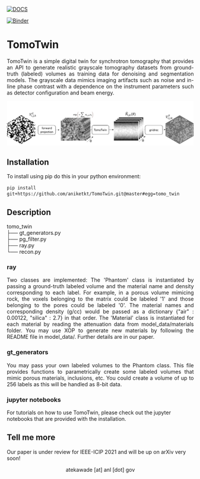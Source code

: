 
[![DOCS](https://readthedocs.org/projects/docs/badge/?version=latest)](https://tomotwin.readthedocs.io/en/latest/?badge=latest)

[![Binder](https://mybinder.org/badge_logo.svg)](https://mybinder.org/v2/gh/aniketkt/TomoTwin/master?filepath=notebooks%2Fsynthesize_voids_and_inclusions.ipynb)

# TomoTwin

<p align="justify">TomoTwin is a simple digital twin for synchrotron tomography that provides an API to generate realistic grayscale tomography datasets from ground-truth (labeled) volumes as training data for denoising and segmentation models. The grayscale data mimics imaging artifacts such as noise and in-line phase contrast with a dependence on the instrument parameters such as detector configuration and beam energy.</p>  

<p align="center">
  <img width="800" src="docs/source/img/schematic.png">
</p>  


## Installation  
To install using pip do this in your python environment:

```  
pip install git+https://github.com/aniketkt/TomoTwin.git@master#egg=tomo_twin  
```  

## Description  

tomo_twin  
├── gt_generators.py  
├── pg_filter.py  
├── ray.py  
└── recon.py    

### ray  
<p align="justify">Two classes are implemented: The 'Phantom' class is instantiated by passing a ground-truth labeled volume and the material name and density corresponding to each label. For example, in a porous volume mimicing rock, the voxels belonging to the matrix could be labeled '1' and those belonging to the pores could be labeled '0'. The material names and corresponding density (g/cc) would be passed as a dictionary {"air" : 0.00122, "silica" : 2.7} in that order. The 'Material' class is instantiated for each material by reading the attenuation data from model_data/materials folder. You may use XOP to generate new materials by following the README file in model_data/. Further details are in our paper.</p>  

### gt_generators  
<p align="justify">You may pass your own labeled volumes to the Phantom class. This file provides functions to parametrically create some labeled volumes that mimic porous materials, inclusions, etc. You could create a volume of up to 256 labels as this will be handled as 8-bit data.</p>  

### jupyter notebooks  
For tutorials on how to use TomoTwin, please check out the jupyter notebooks that are provided with the installation.  


## Tell me more  
Our paper is under review for IEEE-ICIP 2021 and will be up on arXiv very soon!  

<p align="center">atekawade [at] anl [dot] gov</p>  
